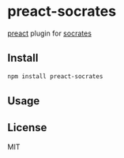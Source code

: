 
# preact-socrates

  [preact]() plugin for [socrates]()

## Install

```bash
npm install preact-socrates
```

## Usage



## License

MIT
